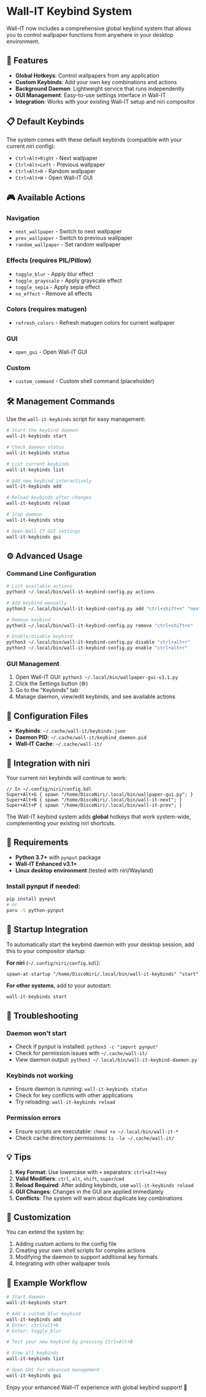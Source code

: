 # Wall-IT Keybind System 

Wall-IT now includes a comprehensive global keybind system that allows you to control wallpaper functions from anywhere in your desktop environment.

## 🚀 Features

- **Global Hotkeys**: Control wallpapers from any application
- **Custom Keybinds**: Add your own key combinations and actions
- **Background Daemon**: Lightweight service that runs independently
- **GUI Management**: Easy-to-use settings interface in Wall-IT
- **Integration**: Works with your existing Wall-IT setup and niri compositor

## 📋 Default Keybinds

The system comes with these default keybinds (compatible with your current niri config):

- `Ctrl+Alt+Right` - Next wallpaper
- `Ctrl+Alt+Left` - Previous wallpaper  
- `Ctrl+Alt+R` - Random wallpaper
- `Ctrl+Alt+W` - Open Wall-IT GUI

## 🎮 Available Actions

### Navigation
- `next_wallpaper` - Switch to next wallpaper
- `prev_wallpaper` - Switch to previous wallpaper  
- `random_wallpaper` - Set random wallpaper

### Effects (requires PIL/Pillow)
- `toggle_blur` - Apply blur effect
- `toggle_grayscale` - Apply grayscale effect
- `toggle_sepia` - Apply sepia effect
- `no_effect` - Remove all effects

### Colors (requires matugen)
- `refresh_colors` - Refresh matugen colors for current wallpaper

### GUI
- `open_gui` - Open Wall-IT GUI

### Custom
- `custom_command` - Custom shell command (placeholder)

## 🛠 Management Commands

Use the `wall-it-keybinds` script for easy management:

```bash
# Start the keybind daemon
wall-it-keybinds start

# Check daemon status  
wall-it-keybinds status

# List current keybinds
wall-it-keybinds list

# Add new keybind interactively
wall-it-keybinds add

# Reload keybinds after changes
wall-it-keybinds reload

# Stop daemon
wall-it-keybinds stop

# Open Wall-IT GUI settings
wall-it-keybinds gui
```

## ⚙️ Advanced Usage

### Command Line Configuration

```bash
# List available actions
python3 ~/.local/bin/wall-it-keybind-config.py actions

# Add keybind manually
python3 ~/.local/bin/wall-it-keybind-config.py add "ctrl+shift+n" "next_wallpaper"

# Remove keybind
python3 ~/.local/bin/wall-it-keybind-config.py remove "ctrl+shift+n"

# Enable/disable keybind
python3 ~/.local/bin/wall-it-keybind-config.py disable "ctrl+alt+r"
python3 ~/.local/bin/wall-it-keybind-config.py enable "ctrl+alt+r"
```

### GUI Management

1. Open Wall-IT GUI: `python3 ~/.local/bin/wallpaper-gui-v3.1.py`
2. Click the Settings button (⚙️)
3. Go to the "Keybinds" tab
4. Manage daemon, view/edit keybinds, and see available actions

## 🔧 Configuration Files

- **Keybinds**: `~/.cache/wall-it/keybinds.json`
- **Daemon PID**: `~/.cache/wall-it/keybind_daemon.pid`
- **Wall-IT Cache**: `~/.cache/wall-it/`

## 🧩 Integration with niri

Your current niri keybinds will continue to work:

```kdl
// In ~/.config/niri/config.kdl
Super+Alt+G { spawn "/home/DiscoNiri/.local/bin/wallpaper-gui.py"; }
Super+Alt+N { spawn "/home/DiscoNiri/.local/bin/wall-it-next"; }
Super+Alt+P { spawn "/home/DiscoNiri/.local/bin/wall-it-prev"; }
```

The Wall-IT keybind system adds **global** hotkeys that work system-wide, complementing your existing niri shortcuts.

## 🚨 Requirements

- **Python 3.7+** with `pynput` package
- **Wall-IT Enhanced v3.1+**
- **Linux desktop environment** (tested with niri/Wayland)

### Install pynput if needed:
```bash
pip install pynput
# or
paru -S python-pynput
```

## 🔄 Startup Integration  

To automatically start the keybind daemon with your desktop session, add this to your compositor startup:

**For niri** (`~/.config/niri/config.kdl`):
```kdl
spawn-at-startup "/home/DiscoNiri/.local/bin/wall-it-keybinds" "start"
```

**For other systems**, add to your autostart:
```bash
wall-it-keybinds start
```

## 🐛 Troubleshooting

### Daemon won't start
- Check if pynput is installed: `python3 -c "import pynput"`
- Check for permission issues with `~/.cache/wall-it/`
- View daemon output: `python3 ~/.local/bin/wall-it-keybind-daemon.py`

### Keybinds not working
- Ensure daemon is running: `wall-it-keybinds status`
- Check for key conflicts with other applications
- Try reloading: `wall-it-keybinds reload`

### Permission errors
- Ensure scripts are executable: `chmod +x ~/.local/bin/wall-it-*`
- Check cache directory permissions: `ls -la ~/.cache/wall-it/`

## 💡 Tips

1. **Key Format**: Use lowercase with `+` separators: `ctrl+alt+key`
2. **Valid Modifiers**: `ctrl`, `alt`, `shift`, `super`/`cmd`
3. **Reload Required**: After adding keybinds, use `wall-it-keybinds reload`
4. **GUI Changes**: Changes in the GUI are applied immediately
5. **Conflicts**: The system will warn about duplicate key combinations

## 🎨 Customization

You can extend the system by:

1. Adding custom actions to the config file
2. Creating your own shell scripts for complex actions
3. Modifying the daemon to support additional key formats
4. Integrating with other wallpaper tools

## 📝 Example Workflow

```bash
# Start daemon
wall-it-keybinds start

# Add a custom blur keybind
wall-it-keybinds add
# Enter: ctrl+alt+b
# Enter: toggle_blur

# Test your new keybind by pressing Ctrl+Alt+B

# View all keybinds
wall-it-keybinds list

# Open GUI for advanced management
wall-it-keybinds gui
```

Enjoy your enhanced Wall-IT experience with global keybind support! 🎉
